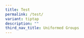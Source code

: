 ```yaml
---
title: Test
permalink: /test/
variant: tiptap
description: ""
third_nav_title: Uniformed Groups
---
```

